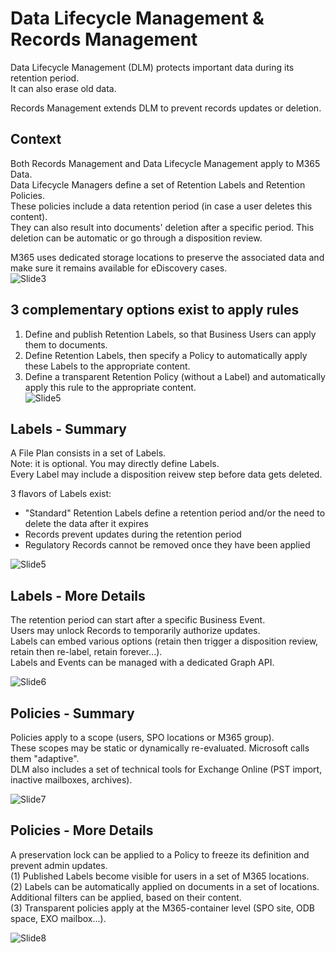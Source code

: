 # Data Lifecycle Management & Records Management

Data Lifecycle Management (DLM) protects important data during its retention period.  
It can also erase old data. 

Records Management extends DLM to prevent records updates or deletion.

## Context
Both Records Management and Data Lifecycle Management apply to M365 Data.  
Data Lifecycle Managers define a set of Retention Labels and Retention Policies.  
These policies include a data retention period (in case a user deletes this content).  
They can also result into documents' deletion after a specific period. This deletion can be automatic or go through a disposition review.  

M365 uses dedicated storage locations to preserve the associated data and make sure it remains available for eDiscovery cases.  
![Slide3](https://user-images.githubusercontent.com/104838111/235620695-628a1819-0c98-4180-b083-f8a284277b20.png)
  
## 3 complementary options exist to apply rules    
1. Define and publish Retention Labels, so that Business Users can apply them to documents.  
2. Define Retention Labels, then specify a Policy to automatically apply these Labels to the appropriate content.  
3. Define a transparent Retention Policy (without a Label) and automatically apply this rule to the appropriate content.  
![Slide5](https://user-images.githubusercontent.com/104838111/235620873-593e25d2-e907-4edd-8d89-3cc633198122.png)
  
## Labels - Summary
A File Plan consists in a set of Labels.  
Note: it is optional. You may directly define Labels.    
Every Label may include a disposition reivew step before data gets deleted.  
  
3 flavors of Labels exist:  
- "Standard" Retention Labels define a retention period and/or the need to delete the data after it expires
- Records prevent updates during the retention period
- Regulatory Records cannot be removed once they have been applied  
  
![Slide5](https://user-images.githubusercontent.com/104838111/183939377-652d41af-9d07-4ddf-8012-f06d29e47249.png)

## Labels - More Details
The retention period can start after a specific Business Event.  
Users may unlock Records to temporarily authorize updates.  
Labels can embed various options (retain then trigger a disposition review, retain then re-label, retain forever...).  
Labels and Events can be managed with a dedicated Graph API.  
  
![Slide6](https://user-images.githubusercontent.com/104838111/184108068-bfa08303-ec6c-457a-982e-b5f1123dbfc5.png)

## Policies - Summary
Policies apply to a scope (users, SPO locations or M365 group).  
These scopes may be static or dynamically re-evaluated. Microsoft calls them "adaptive".  
DLM also includes a set of technical tools for Exchange Online (PST import, inactive mailboxes, archives).  


![Slide7](https://user-images.githubusercontent.com/104838111/183945579-5f8a5bcd-da48-40c5-9d9a-6634dd37f646.png)

## Policies - More Details
A preservation lock can be applied to a Policy to freeze its definition and prevent admin updates.  
(1) Published Labels become visible for users in a set of M365 locations.  
(2) Labels can be automatically applied on documents in a set of locations. Additional filters can be applied, based on their content.  
(3) Transparent policies apply at the M365-container level (SPO site, ODB space, EXO mailbox...).  
  
![Slide8](https://user-images.githubusercontent.com/104838111/183946362-ace139c1-183d-4a5a-a7b0-8e6bdc72e892.png)
